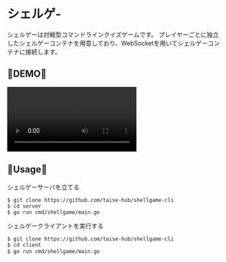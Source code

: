 # シェルゲ-
シェルゲーは対戦型コマンドラインクイズゲームです。
プレイヤーごとに独立したシェルゲーコンテナを用意しており、WebSocketを用いてシェルゲーコンテナに接続します。

## 🚧DEMO🚧
![デモ](./static/demo.mov)
 
## 🚧Usage🚧
シェルゲーサーバを立てる
```
$ git clone https://github.com/taise-hub/shellgame-cli
$ cd server
$ go run cmd/shellgame/main.go
```
 
シェルゲークライアントを実行する
```bash
$ git clone https://github.com/taise-hub/shellgame-cli
$ cd client
$ go run cmd/shellgame/main.go
```